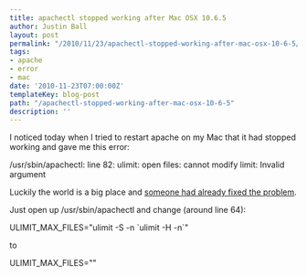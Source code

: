 ```yaml
---
title: apachectl stopped working after Mac OSX 10.6.5
author: Justin Ball
layout: post
permalink: "/2010/11/23/apachectl-stopped-working-after-mac-osx-10-6-5/"
tags:
- apache
- error
- mac
date: '2010-11-23T07:00:00Z'
templateKey: blog-post
path: "/apachectl-stopped-working-after-mac-osx-10-6-5"
description: ''
---
```


I noticed today when I tried to restart apache on my Mac that it had stopped working and gave me this error:

  /usr/sbin/apachectl: line 82: ulimit: open files: cannot modify limit: Invalid argument

Luckily the world is a big place and [someone had already fixed the problem][1].

 [1]: http://blog.deversus.com/2010/11/mac-os-1065-apachectl-usrsbinapachectl-line-82-ulimit-open-files-cannot-modify-limit-invalid-argument/

Just open up /usr/sbin/apachectl and change (around line 64):

  ULIMIT\_MAX\_FILES="ulimit -S -n \`ulimit -H -n\`"

to

  ULIMIT\_MAX\_FILES=""
